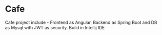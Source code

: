 # Cafe
Cafe project include - Frontend as Angular, Backend as Spring Boot and DB as Mysql with JWT as security. Build in Intellij IDE
